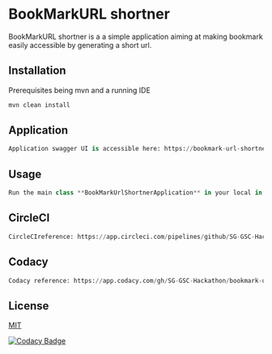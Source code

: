 # BookMarkURL shortner

BookMarkURL shortner is a a simple application aiming at making bookmark easily accessible by generating a short url.
## Installation

Prerequisites being mvn and a running IDE

```bash
mvn clean install
```
## Application

```python
Application swagger UI is accessible here: https://bookmark-url-shortner.herokuapp.com/swagger-ui/
```

## Usage

```python
Run the main class **BookMarkUrlShortnerApplication** in your local in any IDE
```

## CircleCI

```python
CircleCIreference: https://app.circleci.com/pipelines/github/SG-GSC-Hackathon/bookmark-url-shortner
```

## Codacy

```python
Codacy reference: https://app.codacy.com/gh/SG-GSC-Hackathon/bookmark-url-shortner/dashboard
```

## License
[MIT](https://choosealicense.com/licenses/mit/)

[![Codacy Badge](https://app.codacy.com/project/badge/Grade/d03c8c97305a4c14a634115b3803855c)](https://www.codacy.com?utm_source=github.com&amp;utm_medium=referral&amp;utm_content=SG-GSC-Hackathon/bookmark-url-shortner-ui&amp;utm_campaign=Badge_Grade)
